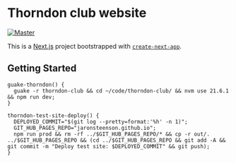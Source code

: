 # Thorndon club website

[![Master](https://github.com/JaronSteenson/thorndon-club/actions/workflows/action.yml/badge.svg?branch=master)](https://github.com/JaronSteenson/thorndon-club/actions/workflows/action.yml)

This is a [Next.js](https://nextjs.org/) project bootstrapped with [`create-next-app`](https://github.com/vercel/next.js/tree/canary/packages/create-next-app).

## Getting Started

```shell
guake-thorndon() {
  guake -r thorndon-club && cd ~/code/thorndon-club/ && nvm use 21.6.1 && npm run dev;
}

thorndon-test-site-deploy() {
  DEPLOYED_COMMIT="$(git log --pretty=format:'%h' -n 1)";
  GIT_HUB_PAGES_REPO="jaronsteenson.github.io";
  npm run prod && rm -rf ../$GIT_HUB_PAGES_REPO/* && cp -r out/. ../$GIT_HUB_PAGES_REPO && (cd ../$GIT_HUB_PAGES_REPO && git add -A && git commit -m "Deploy test site: $DEPLOYED_COMMIT" && git push);
}
```
